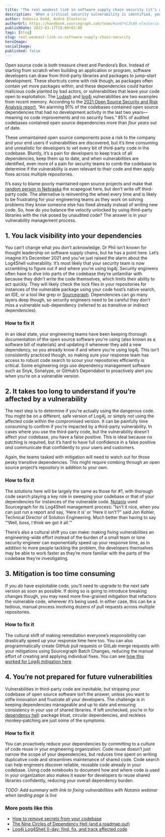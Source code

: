 ```yaml
---
title: 'The real weakest link in software supply chain security (it’s not open source)'
description: 'When a critical security vulnerability is identified, your response time is everything. There are probably shortcomings in your response process itself that are slowing you down—find out where they are and how you can be better prepared for the next third-party vulnerability.'
author: Rebecca Dodd, André Eleuterio
authorUrl: https://handbook.sourcegraph.com/team/#andr%C3%A9-eleuterio
publishDate: 2022-03-17T18:00+02:00
tags: [blog]
slug: real-weakest-link-in-software-supply-chain-security
heroImage:
socialImage:
published: false
---
```


Open source code is both treasure chest and Pandora’s Box. Instead of starting from scratch when building an application or program, software developers can draw from third-party libraries and packages to jump-start development. These shortcuts come with risk though, as packages often contain yet more packages within, and these dependencies could harbor malicious code planted by bad actors, or vulnerabilities that leave your code open to exploitation. The [Lodash](https://dev.to/jmimoni/lodash-understanding-the-recent-vulnerability-and-how-we-can-rally-behind-packages-48kc) and [log4j](https://about.sourcegraph.com/blog/log4j-log4shell-0-day/) vulnerabilities are two examples from recent memory. According to the [2021 Open Source Security and Risk Analysis report](https://www.synopsys.com/blogs/software-security/open-source-trends-ossra-report/), “An alarming 91% of the codebases contained open source dependencies that had no development activity in the last two years—meaning no code improvements and no security fixes.” 85% of audited codebases contained open source dependencies more than _four years_ out of date.

These unmaintained open source components pose a risk to the company and your end users if vulnerabilities are discovered, but it’s time consuming and unrealistic for developers to vet every bit of third-party code in the codebase. Bluntly, it’s a pain for developers to keep track of all dependencies, keep them up to date, and when vulnerabilities are identified, even more of a pain for security teams to comb the codebase to determine if the vulnerability is even relevant to their code and then apply fixes across multiple repositories.

It’s easy to blame poorly maintained open source projects and make that [random person in Nebraska](https://xkcd.com/2347/) the scapegoat here, but don’t write off third-party code. The alternative is reinventing the wheel every time and is likely to be frustrating for your engineering teams as they work on solving problems they know someone else has fixed already instead of writing new code. So, how do you balance the velocity unlocked by using third-party libraries with the risk posed by unaudited code? The answer is in your vulnerability management process.

## 1. You lack visibility into your dependencies

You can’t change what you don’t acknowledge. Dr Phil isn’t known for thought leadership on software supply chains, but he has a point here. Let’s imagine it’s December 2021 and you’ve just raised the alarm about the Log4Shell vulnerability. It’s most likely that your security team is now scrambling to figure out if and where you’re using log4j. Security engineers often have to dive into parts of the codebase they’re unfamiliar with because they didn’t write the code themselves, which limits their ability to act quickly. They will likely check the lock files in your repositories for instances of the vulnerable package using your code host’s native search, an IDE, or a tool like grep or [Sourcegraph](https://about.sourcegraph.com/blog/log4j-log4shell-0-day/#Find-everywhere-log4j-is-used-across-all-your-code). Dependencies can go many layers deep though, so security engineers need to be careful they don’t miss a vulnerable sub-dependency (referred to as transitive or indirect dependencies).

### How to fix it

In an ideal state, your engineering teams have been keeping thorough documentation of the open source software you’re using (also known as a software bill of materials) and updating it whenever they add a new dependency, so you already know if and where you’re using log4j. This isn’t consistently practiced though, so making sure your response team has access to robust code search to scour your repositories efficiently is critical. Some engineering orgs use dependency management software such as Snyk, Sonatype, or GitHub’s Dependabot to proactively alert you when you’re on a vulnerable version.

## 2. It takes too long to understand if you’re affected by a vulnerability

The next step is to determine if you’re actually using the dangerous code. You might be on a different, safe version of Log4j, or simply not using the affected code within the compromised version. It can be painfully time consuming to confirm if you’re impacted by a third-party vulnerability. In cases where you use the third-party code, but the vulnerability doesn’t affect your codebase, you have a false positive. This is ideal because no patching is required, but it’s hard to have full confidence in a false positive _and_ communicate that confidently to your users and customers.

Again, the teams tasked with mitigation will need to watch out for those pesky transitive dependencies. This might require combing through an open source project’s repository in addition to your own.

### How to fix it

The solutions here will be largely the same as those for #1, with thorough code search playing a key role in sweeping your codebase or that of your dependencies for instances of the vulnerable code. [Nutanix](https://www.nutanix.com/) used Sourcegraph for its Log4Shell management process: “Isn’t it nice, when you can just run a report and say, ‘Here it is’ or ‘Here it isn’t’?” said Jon Kohler, Technical Director of Solution Engineering. Much better than having to say “‘Well, boss, I think we got it all.’”

There’s also a cultural shift you can make: making fixing vulnerabilities an engineering-wide effort instead of the burden of a small team or lone security engineer can exponentially speed up your response time, as in addition to more people tackling the problem, the developers themselves may be able to work faster as they’re more familiar with the parts of the codebase they’re investigating.

## 3. Mitigation is too time consuming

If you _do_ have exploitable code, you’ll need to upgrade to the next safe version as soon as possible. If doing so is going to introduce breaking changes though, you may need more fine-grained mitigation that refactors the vulnerable code, wherever it’s being used. In either case, this can be a tedious, manual process involving dozens of pull requests across multiple repositories.

### How to fix it

The cultural shift of making remediation everyone’s responsibility can drastically speed up your response time here too. You can also programmatically create GitHub pull requests or GitLab merge requests with your mitigations using Sourcegraph Batch Changes, reducing the manual effort of creating and applying individual fixes. You can see [how this worked for Log4j mitigation here](https://about.sourcegraph.com/blog/log4j-log4shell-0-day/#Automate-PRs-to-fixmitigate-the-log4j-0-day-across-all-your-code).

## 4. You’re not prepared for future vulnerabilities

Vulnerabilities in third-party code are inevitable, but stripping your codebase of open source software isn’t the answer, unless you want to stifle innovation and frustrate all your developers. The challenge is in keeping dependencies manageable and up to date and ensuring consistency in your use of shared libraries. If left unchecked, you’re in for [dependency hell](https://about.sourcegraph.com/blog/nine-circles-of-dependency-hell/): package bloat, circular dependencies, and reckless monkey-patching are just some of the symptoms.

### How to fix it

You can proactively reduce your dependencies by committing to a culture of code reuse in your engineering organization. Code reuse doesn’t just narrow the scope of your dependencies, but reduces time spent on writing duplicative code and streamlines maintenance of shared code. Code search can help engineers discover reliable, reusable code already in your codebase. Using code notebooks to document how and where code is used in your organization also makes it easier for developers to reuse shared libraries confidently, reducing your overall dependency burden.

_TODO: Add summary with link to fixing vulnerabilities with Nutanix webinar when landing page is live_

### More posts like this

- [How to remove secrets from your codebase](https://about.sourcegraph.com/blog/eliminate-secrets-from-codebase-with-universal-code-search/)
- [The Nine Circles of Dependency Hell (and a roadmap out)](https://about.sourcegraph.com/blog/nine-circles-of-dependency-hell/)
- [Log4j Log4Shell 0-day: find, fix, and track affected code](https://about.sourcegraph.com/blog/log4j-log4shell-0-day/)
